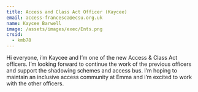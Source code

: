 ```yaml
---
title: Access and Class Act Officer (Kaycee)
email: access-francesca@ecsu.org.uk
name: Kaycee Barwell
image: /assets/images/exec/Ents.png
crsid:
  - kmb78
---
```

Hi everyone, i’m Kaycee and I’m one of the new Access & Class Act officers. I’m looking forward to continue the work of the previous officers and support the shadowing schemes and access bus. I’m hoping to maintain an inclusive access community at Emma and i’m excited to work with the other officers. 
